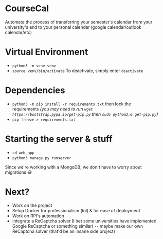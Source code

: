 # CourseCal
Automate the process of transferring your semester's calendar from your university's end to your personal calendar (google calendar/outlook calendar/etc)

# Virtual Environment
- `python3 -m venv venv`
- `source venv/bin/activate`
To deactivate, simply enter `deactivate`

# Dependencies
- `python3 -m pip install -r requirements.txt` then lock the requirements *(you may need to run `wget https://bootstrap.pypa.io/get-pip.py` then `sudo python3.6 get-pip.py`)*
- `pip freeze > requirements.txt`

# Starting the server & stuff
- `cd web_app`
- `python3 manage.py runserver`

Since we're working with a MongoDB, we don't have to worry about migrations :smiley:

# Next?
- Work on the project
- Setup Docker for professionalism (lol) & for ease of deployment
- Work on RPI's automation
- Integrate a ReCaptcha solver (I bet some universities have implemented Google ReCaptcha or something similar)
-- maybe make our own ReCaptcha solver (that'd be an insane side project)
